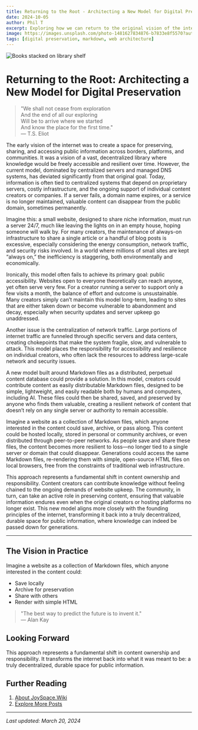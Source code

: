 ```yaml
---
title: Returning to the Root - Architecting a New Model for Digital Preservation
date: 2024-10-05
author: Phil T
excerpt: Exploring how we can return to the original vision of the internet as a decentralized library of knowledge through markdown-based content preservation.
image: https://images.unsplash.com/photo-1481627834876-b7833e8f5570?auto=format&fit=crop&q=80
tags: [digital preservation, markdown, web architecture]
---
```


![Books stacked on library shelf](https://images.unsplash.com/photo-1481627834876-b7833e8f5570?auto=format&fit=crop&q=80)

# Returning to the Root: Architecting a New Model for Digital Preservation

> "We shall not cease from exploration  
> And the end of all our exploring  
> Will be to arrive where we started  
> And know the place for the first time."  
> — T.S. Eliot

The early vision of the internet was to create a space for preserving, sharing, and accessing public information across borders, platforms, and communities. It was a vision of a vast, decentralized library where knowledge would be freely accessible and resilient over time. However, the current model, dominated by centralized servers and managed DNS systems, has deviated significantly from that original goal. Today, information is often tied to centralized systems that depend on proprietary servers, costly infrastructure, and the ongoing support of individual content creators or companies. If a server fails, a domain name expires, or a service is no longer maintained, valuable content can disappear from the public domain, sometimes permanently.

Imagine this: a small website, designed to share niche information, must run a server 24/7, much like leaving the lights on in an empty house, hoping someone will walk by. For many creators, the maintenance of always-on infrastructure to share a single article or a handful of blog posts is excessive, especially considering the energy consumption, network traffic, and security risks involved. In a world where millions of small sites are kept “always on,” the inefficiency is staggering, both environmentally and economically.

Ironically, this model often fails to achieve its primary goal: public accessibility. Websites open to everyone theoretically can reach anyone, yet often serve very few. For a creator running a server to support only a few visits a month, the balance of effort and outcome is unsustainable. Many creators simply can’t maintain this model long-term, leading to sites that are either taken down or become vulnerable to abandonment and decay, especially when security updates and server upkeep go unaddressed.

Another issue is the centralization of network traffic. Large portions of internet traffic are funneled through specific servers and data centers, creating chokepoints that make the system fragile, slow, and vulnerable to attack. This model places the responsibility for accessibility and resilience on individual creators, who often lack the resources to address large-scale network and security issues.

A new model built around Markdown files as a distributed, perpetual content database could provide a solution. In this model, creators could contribute content as easily distributable Markdown files, designed to be simple, lightweight, and easily readable both by humans and computers, including AI. These files could then be shared, saved, and preserved by anyone who finds them valuable, creating a resilient network of content that doesn’t rely on any single server or authority to remain accessible.

Imagine a website as a collection of Markdown files, which anyone interested in the content could save, archive, or pass along. This content could be hosted locally, stored in personal or community archives, or even distributed through peer-to-peer networks. As people save and share these files, the content becomes more resilient to loss—no longer tied to a single server or domain that could disappear. Generations could access the same Markdown files, re-rendering them with simple, open-source HTML files on local browsers, free from the constraints of traditional web infrastructure.

This approach represents a fundamental shift in content ownership and responsibility. Content creators can contribute knowledge without feeling chained to the ongoing demands of website upkeep. The community, in turn, can take an active role in preserving content, ensuring that valuable information endures even when the original creators or hosting platforms no longer exist. This new model aligns more closely with the founding principles of the internet, transforming it back into a truly decentralized, durable space for public information, where knowledge can indeed be passed down for generations.

---

## The Vision in Practice

Imagine a website as a collection of Markdown files, which anyone interested in the content could:
- Save locally
- Archive for preservation
- Share with others
- Render with simple HTML

> "The best way to predict the future is to invent it."  
> — Alan Kay


## Looking Forward

This approach represents a fundamental shift in content ownership and responsibility. It transforms the internet back into what it was meant to be: a truly decentralized, durable space for public information.

## Further Reading

1. [About JoySpace.Wiki](https://www.joyspace.wiki/)
2. [Explore More Posts](/updates)

---

*Last updated: March 20, 2024*